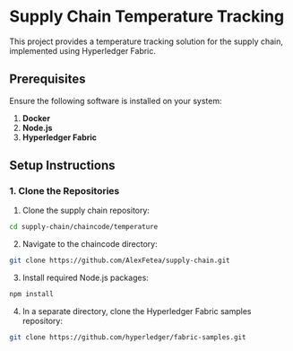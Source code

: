 # Supply Chain Temperature Tracking

This project provides a temperature tracking solution for the supply chain, implemented using Hyperledger Fabric.

## Prerequisites

Ensure the following software is installed on your system:

1. **Docker**
2. **Node.js**
3. **Hyperledger Fabric**

## Setup Instructions

### 1. Clone the Repositories

1. Clone the supply chain repository:

```bash
cd supply-chain/chaincode/temperature
```

2. Navigate to the chaincode directory:

```bash
git clone https://github.com/AlexFetea/supply-chain.git
```

3. Install required Node.js packages:

```bash
npm install
```

4. In a separate directory, clone the Hyperledger Fabric samples repository:

```bash
git clone https://github.com/hyperledger/fabric-samples.git
```